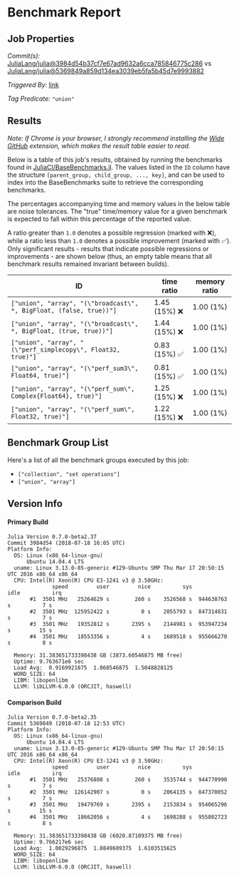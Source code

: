 # Benchmark Report

## Job Properties

*Commit(s):* [JuliaLang/julia@3984d54b37cf7e67ad9632a6cca785846775c286](https://github.com/JuliaLang/julia/commit/3984d54b37cf7e67ad9632a6cca785846775c286) vs [JuliaLang/julia@5369849a859d134ea3039eb5fa5b45d7e9993882](https://github.com/JuliaLang/julia/commit/5369849a859d134ea3039eb5fa5b45d7e9993882)

*Triggered By:* [link](https://github.com/JuliaLang/julia/pull/28027#issuecomment-405986762)

*Tag Predicate:* `"union"`

## Results

*Note: If Chrome is your browser, I strongly recommend installing the [Wide GitHub](https://chrome.google.com/webstore/detail/wide-github/kaalofacklcidaampbokdplbklpeldpj?hl=en)
extension, which makes the result table easier to read.*

Below is a table of this job's results, obtained by running the benchmarks found in
[JuliaCI/BaseBenchmarks.jl](https://github.com/JuliaCI/BaseBenchmarks.jl). The values
listed in the `ID` column have the structure `[parent_group, child_group, ..., key]`,
and can be used to index into the BaseBenchmarks suite to retrieve the corresponding
benchmarks.

The percentages accompanying time and memory values in the below table are noise tolerances. The "true"
time/memory value for a given benchmark is expected to fall within this percentage of the reported value.

A ratio greater than `1.0` denotes a possible regression (marked with :x:), while a ratio less
than `1.0` denotes a possible improvement (marked with :white_check_mark:). Only significant results - results
that indicate possible regressions or improvements - are shown below (thus, an empty table means that all
benchmark results remained invariant between builds).

| ID | time ratio | memory ratio |
|----|------------|--------------|
| `["union", "array", "(\"broadcast\", *, BigFloat, (false, true))"]` | 1.45 (15%) :x: | 1.00 (1%)  |
| `["union", "array", "(\"broadcast\", *, BigFloat, (true, true))"]` | 1.44 (15%) :x: | 1.00 (1%)  |
| `["union", "array", "(\"perf_simplecopy\", Float32, true)"]` | 0.83 (15%) :white_check_mark: | 1.00 (1%)  |
| `["union", "array", "(\"perf_sum3\", Float64, true)"]` | 0.81 (15%) :white_check_mark: | 1.00 (1%)  |
| `["union", "array", "(\"perf_sum\", Complex{Float64}, true)"]` | 1.25 (15%) :x: | 1.00 (1%)  |
| `["union", "array", "(\"perf_sum\", Float32, true)"]` | 1.22 (15%) :x: | 1.00 (1%)  |

## Benchmark Group List

Here's a list of all the benchmark groups executed by this job:

- `["collection", "set operations"]`
- `["union", "array"]`

## Version Info

#### Primary Build

```
Julia Version 0.7.0-beta2.37
Commit 3984d54 (2018-07-18 16:05 UTC)
Platform Info:
  OS: Linux (x86_64-linux-gnu)
      Ubuntu 14.04.4 LTS
  uname: Linux 3.13.0-85-generic #129-Ubuntu SMP Thu Mar 17 20:50:15 UTC 2016 x86_64 x86_64
  CPU: Intel(R) Xeon(R) CPU E3-1241 v3 @ 3.50GHz: 
              speed         user         nice          sys         idle          irq
       #1  3501 MHz   25264629 s        260 s    3526568 s  944638763 s          7 s
       #2  3501 MHz  125952422 s          0 s    2055793 s  847314831 s          7 s
       #3  3501 MHz   19352812 s       2395 s    2144981 s  953947234 s         15 s
       #4  3501 MHz   18553356 s          4 s    1689518 s  955666270 s          8 s
       
  Memory: 31.383651733398438 GB (3873.60546875 MB free)
  Uptime: 9.763671e6 sec
  Load Avg:  0.9169921875  1.060546875  1.5048828125
  WORD_SIZE: 64
  LIBM: libopenlibm
  LLVM: libLLVM-6.0.0 (ORCJIT, haswell)

```

#### Comparison Build

```
Julia Version 0.7.0-beta2.35
Commit 5369849 (2018-07-18 12:53 UTC)
Platform Info:
  OS: Linux (x86_64-linux-gnu)
      Ubuntu 14.04.4 LTS
  uname: Linux 3.13.0-85-generic #129-Ubuntu SMP Thu Mar 17 20:50:15 UTC 2016 x86_64 x86_64
  CPU: Intel(R) Xeon(R) CPU E3-1241 v3 @ 3.50GHz: 
              speed         user         nice          sys         idle          irq
       #1  3501 MHz   25376808 s        260 s    3535744 s  944770990 s          7 s
       #2  3501 MHz  126142907 s          0 s    2064135 s  847370052 s          7 s
       #3  3501 MHz   19479769 s       2395 s    2153834 s  954065296 s         15 s
       #4  3501 MHz   18662056 s          4 s    1698288 s  955802723 s          8 s
       
  Memory: 31.383651733398438 GB (6020.87109375 MB free)
  Uptime: 9.766217e6 sec
  Load Avg:  1.0029296875  1.0849609375  1.6103515625
  WORD_SIZE: 64
  LIBM: libopenlibm
  LLVM: libLLVM-6.0.0 (ORCJIT, haswell)

```
